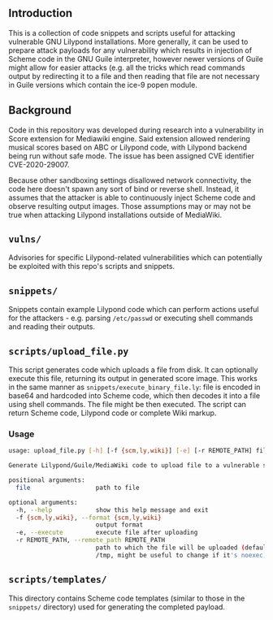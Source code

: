 ## Introduction

This is a collection of code snippets and scripts useful for
attacking vulnerable GNU Lilypond installations. More generally,
it can be used to prepare attack payloads for any vulnerability
which results in injection of Scheme code in the GNU Guile
interpreter, however newer versions of Guile might allow for
easier attacks (e.g. all the tricks which read commands output
by redirecting it to a file and then reading that file are not
necessary in Guile versions which contain the ice-9 popen module.

## Background

Code in this repository was developed during research into
a vulnerability in Score extension for Mediawiki engine. Said
extension allowed rendering musical scores based on ABC or
Lilypond code, with Lilypond backend being run without safe mode.
The issue has been assigned CVE identifier CVE-2020-29007.

Because other sandboxing settings disallowed network connectivity,
the code here doesn't spawn any sort of bind or reverse shell.
Instead, it assumes that the attacker is able to continuously
inject Scheme code and observe resulting output images. Those
assumptions may or may not be true when attacking Lilypond
installations outside of MediaWiki.

## ```vulns/```

Advisories for specific Lilypond-related vulnerabilities which
can potentially be exploited with this repo's scripts and snippets.

## ```snippets/```

Snippets contain example Lilypond code which can perform actions
useful for the attackers - e.g. parsing ```/etc/passwd``` or
executing shell commands and reading their outputs.

## ```scripts/upload_file.py```

This script generates code which uploads a file from disk. It
can optionally execute this file, returning its output in generated
score image. This works in the same manner as
```snippets/execute_binary_file.ly```: file is encoded in base64
and hardcoded into Scheme code, which then decodes it into a file
using shell commands. The file might be then executed. The script
can return Scheme code, Lilypond code or complete Wiki markup.

### Usage

```bash
usage: upload_file.py [-h] [-f {scm,ly,wiki}] [-e] [-r REMOTE_PATH] file

Generate Lilypond/Guile/MediaWiki code to upload file to a vulnerable server

positional arguments:
  file                  path to file

optional arguments:
  -h, --help            show this help message and exit
  -f {scm,ly,wiki}, --format {scm,ly,wiki}
                        output format
  -e, --execute         execute file after uploading
  -r REMOTE_PATH, --remote_path REMOTE_PATH
                        path to which the file will be uploaded (default is in
                        /tmp, might be useful to change if it's noexec)
```

## ```scripts/templates/```

This directory contains Scheme code templates (similar to those in
the ```snippets/``` directory) used for generating the completed
payload.
